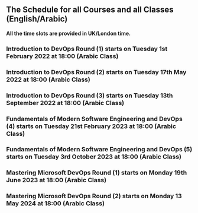
## The Schedule for all Courses and all Classes (English/Arabic)

**All the time slots are provided in UK/London time.**

### Introduction to DevOps Round (1) starts on Tuesday 1st February 2022 at 18:00 (Arabic Class)

### Introduction to DevOps Round (2) starts on Tuesday 17th May 2022 at 18:00  (Arabic Class)

### Introduction to DevOps Round (3) starts on Tuesday 13th September 2022 at 18:00 (Arabic Class)

### Fundamentals of Modern Software Engineering and DevOps (4) starts on Tuesday 21st February 2023 at 18:00 (Arabic Class)

### Fundamentals of Modern Software Engineering and DevOps (5) starts on Tuesday 3rd October 2023 at 18:00 (Arabic Class)

### Mastering Microsoft DevOps Round (1) starts on Monday 19th June 2023 at 18:00 (Arabic Class)

### Mastering Microsoft DevOps Round (2) starts on Monday 13 May 2024 at 18:00 (Arabic Class)